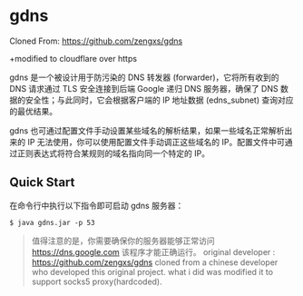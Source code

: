 # gdns
Cloned From: https://github.com/zengxs/gdns

+modified to cloudflare over https










gdns 是一个被设计用于防污染的 DNS 转发器 (forwarder)，它将所有收到的 DNS 请求通过 TLS 安全连接到后端 Google 递归 DNS 服务器，确保了 DNS 数据的安全性；与此同时，它会根据客户端的 IP 地址数据 (edns_subnet) 查询对应的最优结果。

gdns 也可通过配置文件手动设置某些域名的解析结果，如果一些域名正常解析出来的 IP 无法使用，你可以使用配置文件手动调正这些域名的 IP。配置文件中可通过正则表达式将符合某规则的域名指向同一个特定的 IP。

## Quick Start

在命令行中执行以下指令即可启动 gdns 服务器：

```shell
$ java gdns.jar -p 53
```

> 值得注意的是，你需要确保你的服务器能够正常访问 https://dns.google.com 该程序才能正确运行。
original developer : https://github.com/zengxs/gdns
cloned from a chinese developer who developed this original project. what i did was modified it to support socks5 proxy(hardcoded).
